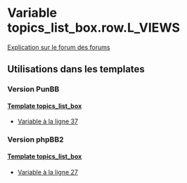 # Variable topics_list_box.row.L_VIEWS
[Explication sur le forum des forums](http://forum.forumactif.com/t294113-listing-des-variables#topics_list_box.row.L_VIEWS)

## Utilisations dans les templates

### Version PunBB

#### [Template topics_list_box](punbb/topics_list_box.md)
* [Variable à la ligne 37](../punbb/topics_list_box.tpl#L37)

### Version phpBB2

#### [Template topics_list_box](subsilver/topics_list_box.md)
* [Variable à la ligne 27](../subsilver/topics_list_box.tpl#L27)